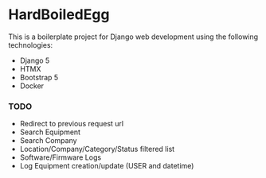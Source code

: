 # HardBoiledEgg

This is a boilerplate project for Django web development using the following technologies:
- Django 5
- HTMX
- Bootstrap 5
- Docker



### TODO
- Redirect to previous request url
- Search Equipment
- Search Company
- Location/Company/Category/Status filtered list
- Software/Firmware Logs
- Log Equipment creation/update (USER and datetime)